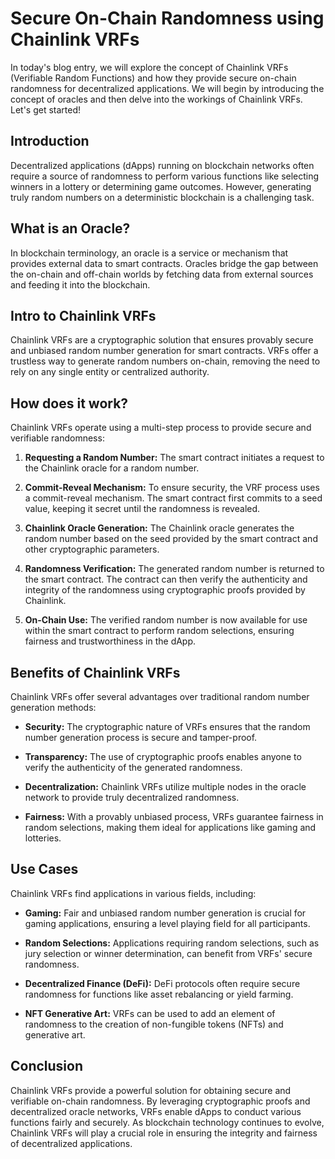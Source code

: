 # Secure On-Chain Randomness using Chainlink VRFs

In today's blog entry, we will explore the concept of Chainlink VRFs (Verifiable Random Functions) and how they provide secure on-chain randomness for decentralized applications. We will begin by introducing the concept of oracles and then delve into the workings of Chainlink VRFs. Let's get started!

## Introduction

Decentralized applications (dApps) running on blockchain networks often require a source of randomness to perform various functions like selecting winners in a lottery or determining game outcomes. However, generating truly random numbers on a deterministic blockchain is a challenging task.

## What is an Oracle?

In blockchain terminology, an oracle is a service or mechanism that provides external data to smart contracts. Oracles bridge the gap between the on-chain and off-chain worlds by fetching data from external sources and feeding it into the blockchain.

## Intro to Chainlink VRFs

Chainlink VRFs are a cryptographic solution that ensures provably secure and unbiased random number generation for smart contracts. VRFs offer a trustless way to generate random numbers on-chain, removing the need to rely on any single entity or centralized authority.

## How does it work?

Chainlink VRFs operate using a multi-step process to provide secure and verifiable randomness:

1. **Requesting a Random Number:** The smart contract initiates a request to the Chainlink oracle for a random number.

2. **Commit-Reveal Mechanism:** To ensure security, the VRF process uses a commit-reveal mechanism. The smart contract first commits to a seed value, keeping it secret until the randomness is revealed.

3. **Chainlink Oracle Generation:** The Chainlink oracle generates the random number based on the seed provided by the smart contract and other cryptographic parameters.

4. **Randomness Verification:** The generated random number is returned to the smart contract. The contract can then verify the authenticity and integrity of the randomness using cryptographic proofs provided by Chainlink.

5. **On-Chain Use:** The verified random number is now available for use within the smart contract to perform random selections, ensuring fairness and trustworthiness in the dApp.

## Benefits of Chainlink VRFs

Chainlink VRFs offer several advantages over traditional random number generation methods:

- **Security:** The cryptographic nature of VRFs ensures that the random number generation process is secure and tamper-proof.

- **Transparency:** The use of cryptographic proofs enables anyone to verify the authenticity of the generated randomness.

- **Decentralization:** Chainlink VRFs utilize multiple nodes in the oracle network to provide truly decentralized randomness.

- **Fairness:** With a provably unbiased process, VRFs guarantee fairness in random selections, making them ideal for applications like gaming and lotteries.

## Use Cases

Chainlink VRFs find applications in various fields, including:

- **Gaming:** Fair and unbiased random number generation is crucial for gaming applications, ensuring a level playing field for all participants.

- **Random Selections:** Applications requiring random selections, such as jury selection or winner determination, can benefit from VRFs' secure randomness.

- **Decentralized Finance (DeFi):** DeFi protocols often require secure randomness for functions like asset rebalancing or yield farming.

- **NFT Generative Art:** VRFs can be used to add an element of randomness to the creation of non-fungible tokens (NFTs) and generative art.

## Conclusion

Chainlink VRFs provide a powerful solution for obtaining secure and verifiable on-chain randomness. By leveraging cryptographic proofs and decentralized oracle networks, VRFs enable dApps to conduct various functions fairly and securely. As blockchain technology continues to evolve, Chainlink VRFs will play a crucial role in ensuring the integrity and fairness of decentralized applications.
